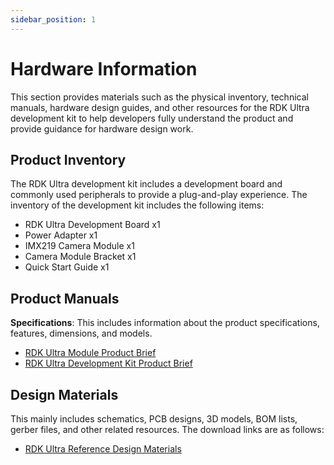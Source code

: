 ```yaml
---
sidebar_position: 1
---
```

# Hardware Information

This section provides materials such as the physical inventory, technical manuals, hardware design guides, and other resources for the RDK Ultra development kit to help developers fully understand the product and provide guidance for hardware design work.

## Product Inventory

The RDK Ultra development kit includes a development board and commonly used peripherals to provide a plug-and-play experience. The inventory of the development kit includes the following items:

- RDK Ultra Development Board x1
- Power Adapter x1
- IMX219 Camera Module x1
- Camera Module Bracket x1
- Quick Start Guide x1

## Product Manuals

**Specifications**: This includes information about the product specifications, features, dimensions, and models.

- [RDK Ultra Module Product Brief](http://sunrise.horizon.cc/downloads/hardware/rdk_ultra/RDK_Ultra_Module_Product_Brief.pdf)
- [RDK Ultra Development Kit Product Brief](http://sunrise.horizon.cc/downloads/hardware/rdk_ultra/RDK_Ultra_Product_Brief.pdf)

## Design Materials

This mainly includes schematics, PCB designs, 3D models, BOM lists, gerber files, and other related resources. The download links are as follows:

- [RDK Ultra Reference Design Materials](http://sunrise.horizon.cc/downloads/hardware/rdk_ultra/reference_design)